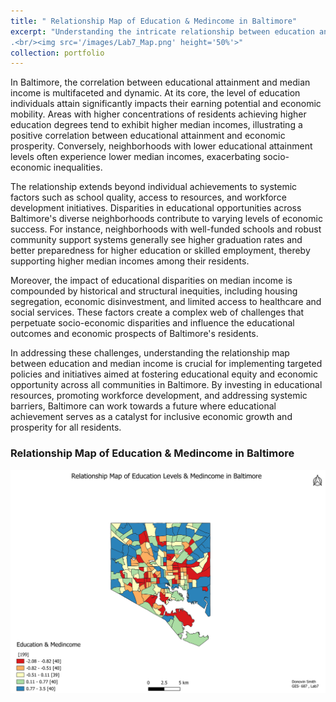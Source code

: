 ```yaml
---
title: " Relationship Map of Education & Medincome in Baltimore"
excerpt: "Understanding the intricate relationship between education and median income in Baltimore is crucial for addressing disparities and fostering economic equity. Baltimore, Maryland's largest city, grapples with significant socio-economic challenges amidst a diverse demographic landscape. Historically, disparities in educational attainment and income levels have been pronounced, contributing to uneven economic growth and opportunities across different neighborhoods. The interplay between educational achievement and median income reflects broader systemic issues related to access to quality education, job market dynamics, and community development initiatives
.<br/><img src='/images/Lab7_Map.png' height='50%'>"
collection: portfolio
---
```


In Baltimore, the correlation between educational attainment and median income is multifaceted and dynamic. At its core, the level of education individuals attain significantly impacts their earning potential and economic mobility. Areas with higher concentrations of residents achieving higher education degrees tend to exhibit higher median incomes, illustrating a positive correlation between educational attainment and economic prosperity. Conversely, neighborhoods with lower educational attainment levels often experience lower median incomes, exacerbating socio-economic inequalities.

The relationship extends beyond individual achievements to systemic factors such as school quality, access to resources, and workforce development initiatives. Disparities in educational opportunities across Baltimore's diverse neighborhoods contribute to varying levels of economic success. For instance, neighborhoods with well-funded schools and robust community support systems generally see higher graduation rates and better preparedness for higher education or skilled employment, thereby supporting higher median incomes among their residents.

Moreover, the impact of educational disparities on median income is compounded by historical and structural inequities, including housing segregation, economic disinvestment, and limited access to healthcare and social services. These factors create a complex web of challenges that perpetuate socio-economic disparities and influence the educational outcomes and economic prospects of Baltimore's residents.

In addressing these challenges, understanding the relationship map between education and median income is crucial for implementing targeted policies and initiatives aimed at fostering educational equity and economic opportunity across all communities in Baltimore. By investing in educational resources, promoting workforce development, and addressing systemic barriers, Baltimore can work towards a future where educational achievement serves as a catalyst for inclusive economic growth and prosperity for all residents.

### Relationship Map of Education & Medincome in Baltimore 
<img src="../images/Lab7_Map.png" alt="Relationship Map" height="50%">

